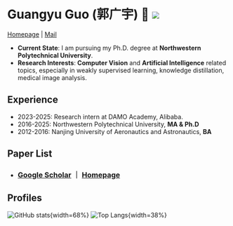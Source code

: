 # Guangyu Guo (郭广宇) 👋 ![](https://komarev.com/ghpvc/?username=gyguo&color=blue&style=flat-square)

[![]()]()[Homepage](https://gyguo.github.io/)
|
[![]()](gyguo95@gmail.com)[Mail](gyguo95@gmail.com)

- **Current State**: I am pursuing my Ph.D. degree at **Northwestern Polytechnical University**.
- **Research Interests**: **Computer Vision** and **Artificial Intelligence** related topics, especially in weakly supervised learning, knowledge distillation, medical image analysis.

## Experience
- 2023-2025: Research intern at DAMO Academy, Alibaba.
- 2016-2025: Northwestern Polytechnical University, **MA & Ph.D**
- 2012-2016: Nanjing University of Aeronautics and Astronautics, **BA**

## Paper List
- ### [![]()](https://scholar.google.com/citations?user=F-mtieAAAAAJ&hl=zh-CN)[Google Scholar](https://scholar.google.com/citations?user=F-mtieAAAAAJ&hl=zh-CN) ｜ [![]()](https://scholar.google.com/citations?user=F-mtieAAAAAJ&hl=zh-CN)[Homepage](https://gyguo.github.io/publications.html)


## Profiles

![GitHub stats](https://github-readme-stats.vercel.app/api?username=gyguo\&rank_icon=github){width=68%}
![Top Langs](https://github-readme-stats.vercel.app/api/top-langs/?username=gyguo\&layout=compact){width=38%}
